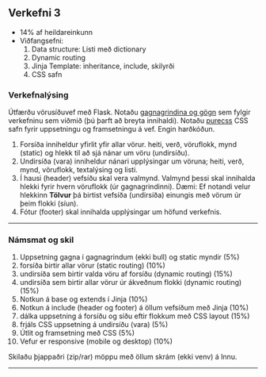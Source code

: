 ## Verkefni 3 
- 14% af heildareinkunn
- Viðfangsefni: 
   1. Data structure: Listi með dictionary
   1. Dynamic routing 
   1. Jinja Template: inheritance, include, skilyrði
   1. CSS safn 

### Verkefnalýsing
Útfærðu vörusíðuvef með Flask. Notaðu [gagnagrindina og gögn](https://github.com/vefthroun/Namsefni/blob/main/Verkefni/V3_data.py) sem fylgir verkefninu sem viðmið (þú þarft að breyta innihaldi). Notaðu [purecss](https://purecss.io/) CSS safn fyrir uppsetningu og framsetningu á vef. Engin harðkóðun.

1. Forsíða inniheldur yfirlit yfir allar vörur. heiti, verð, vöruflokk, mynd (static) og hlekk til að sjá nánar um vöru (undirsíðu).
1. Undirsíða (vara) inniheldur nánari upplýsingar um vöruna; heiti, verð, mynd, vöruflokk, textalýsing og listi.
1. Í hausi (header) vefsíðu skal vera valmynd. Valmynd þessi skal innihalda hlekki fyrir hvern vöruflokk (úr gagnagrindinni). Dæmi: Ef notandi velur hlekkinn **Tölvur** þá birtist vefsíða (undirsíða) einungis með vörum úr þeim flokki (síun).
1. Fótur (footer) skal innihalda upplýsingar um höfund verkefnis.


---

### Námsmat og skil 

   1. Uppsetning gagna í gagnagrindum (ekki bull) og static myndir (5%)
   1. forsíða birtir allar vörur (static routing) (10%)
   1. undirsíða sem birtir valda vöru af forsíðu (dynamic routing) (15%)
   1. undirsíða sem birtir allar vörur úr ákveðnum flokki (dynamic routing) (15%)  
   1. Notkun á base og extends í Jinja (10%)
   1. Notkun á include (header og footer) á öllum vefsíðum með Jinja (10%)
   1. dálka uppsetning á forsíðu og síðu eftir flokkum með CSS layout (15%) 
   1. frjáls CSS uppsetning á undirsíðu (vara) (5%)
   1. Útlit og framsetning með CSS (5%)
   1. Vefur er responsive (mobile og desktop) (10%)
  

Skilaðu þjappaðri (zip/rar) möppu með öllum skrám (ekki venv) á Innu.

---
